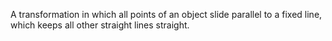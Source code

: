 A transformation in which all points of an object slide parallel to a
fixed line, which keeps all other straight lines straight.
